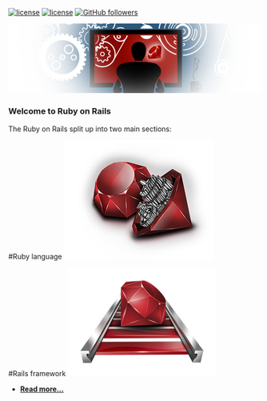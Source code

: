 [![license](https://img.shields.io/badge/rating-4.8-orange.svg?maxAge=2592000)](https://github.com/mehdizebarjadan) [![license](https://img.shields.io/github/license/mashape/apistatus.svg?maxAge=2592000)](https://github.com/mehdizebarjadan) [![GitHub followers](https://img.shields.io/github/followers/espadrine.svg?style=social&label=Follow&maxAge=2592000)](https://github.com/mehdizebarjadan)

![](images/RubyOnRails.png)

### Welcome to Ruby on Rails
The Ruby on Rails split up into two main sections:

#Ruby language
![](https://github.com/mehdizebarjadan/Playing-with-Ruby-on-Rails/blob/master/images/Ruby.png)

#Rails framework
![](https://github.com/mehdizebarjadan/Playing-with-Ruby-on-Rails/blob/master/images/Rails.png)

* **[Read more...](https://github.com/mehdizebarjadan/Playing-with-Ruby-on-Rails/wiki)**
